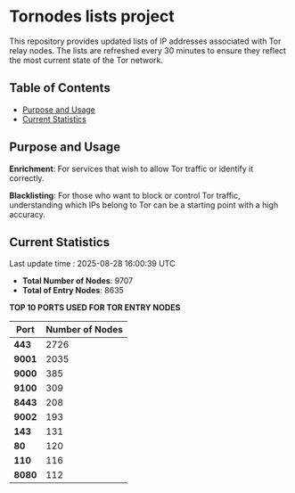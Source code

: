 # Tornodes lists project

This repository provides updated lists of IP addresses associated with Tor relay nodes. The lists are refreshed every 30 minutes to ensure they reflect the most current state of the Tor network.

## Table of Contents

- [Purpose and Usage](#purpose-and-usage)
- [Current Statistics](#current-statistics)


## Purpose and Usage

**Enrichment**: For services that wish to allow Tor traffic or identify it correctly.

**Blacklisting**: For those who want to block or control Tor traffic, understanding which IPs belong to Tor can be a starting point with a high accuracy.

## Current Statistics

Last update time : 2025-08-28 16:00:39 UTC

- **Total Number of Nodes**: 9707
- **Total of Entry Nodes**: 8635

**TOP 10 PORTS USED FOR TOR ENTRY NODES**

| **Port** | **Number of Nodes** |
|------|-----------------|
| **443**   | 2726  |
| **9001**   | 2035  |
| **9000**   | 385  |
| **9100**   | 309  |
| **8443**   | 208  |
| **9002**   | 193  |
| **143**   | 131  |
| **80**   | 120  |
| **110**   | 116  |
| **8080**   | 112  |

